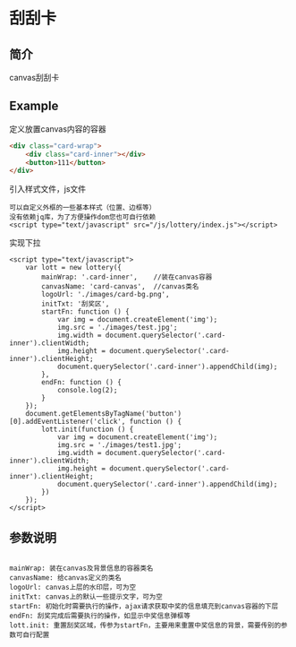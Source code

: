 刮刮卡
=========
简介
-----------
canvas刮刮卡

Example
-----------
定义放置canvas内容的容器
```html
<div class="card-wrap">
    <div class="card-inner"></div>
    <button>111</button>
</div>
```
引入样式文件，js文件
```
可以自定义外框的一些基本样式（位置、边框等）
没有依赖jq库，为了方便操作dom您也可自行依赖
<script type="text/javascript" src="/js/lottery/index.js"></script>
```
实现下拉
```
<script type="text/javascript">
    var lott = new lottery({
        mainWrap: '.card-inner',    //装在canvas容器
        canvasName: 'card-canvas',  //canvas类名
        logoUrl: './images/card-bg.png',
        initTxt: '刮奖区',
        startFn: function () {
            var img = document.createElement('img');
            img.src = './images/test.jpg';
            img.width = document.querySelector('.card-inner').clientWidth;
            img.height = document.querySelector('.card-inner').clientHeight;
            document.querySelector('.card-inner').appendChild(img);
        }, 
        endFn: function () {
            console.log(2);
        }
    });
    document.getElementsByTagName('button')[0].addEventListener('click', function () {
        lott.init(function () {
            var img = document.createElement('img');
            img.src = './images/test1.jpg';
            img.width = document.querySelector('.card-inner').clientWidth;
            img.height = document.querySelector('.card-inner').clientHeight;
            document.querySelector('.card-inner').appendChild(img);
        })
    });
</script>
```

参数说明
----------
<pre><code>
mainWrap: 装在canvas及背景信息的容器类名
canvasName: 给canvas定义的类名
logoUrl: canvas上层的水印层，可为空
initTxt: canvas上的默认一些提示文字，可为空
startFn: 初始化时需要执行的操作，ajax请求获取中奖的信息填充到canvas容器的下层
endFn: 刮奖完成后需要执行的操作，如显示中奖信息弹框等
lott.init: 重置刮奖区域，传参为startFn，主要用来重置中奖信息的背景，需要传别的参数可自行配置
</code></pre>
